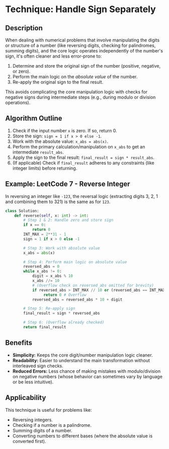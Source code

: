 # Technique: Handle Sign Separately

## Description

When dealing with numerical problems that involve manipulating the digits or structure of a number (like reversing digits, checking for palindromes, summing digits), and the core logic operates independently of the number's sign, it's often cleaner and less error-prone to:

1.  Determine and store the original sign of the number (positive, negative, or zero).
2.  Perform the main logic on the *absolute value* of the number.
3.  Re-apply the original sign to the final result.

This avoids complicating the core manipulation logic with checks for negative signs during intermediate steps (e.g., during modulo or division operations).

## Algorithm Outline

1.  Check if the input number `x` is zero. If so, return 0.
2.  Store the sign: `sign = 1 if x > 0 else -1`.
3.  Work with the absolute value: `x_abs = abs(x)`.
4.  Perform the primary calculation/manipulation on `x_abs` to get an intermediate `result_abs`.
5.  Apply the sign to the final result: `final_result = sign * result_abs`.
6.  (If applicable) Check if `final_result` adheres to any constraints (like integer limits) before returning.

## Example: LeetCode 7 - Reverse Integer

In reversing an integer like `-123`, the reversal logic (extracting digits 3, 2, 1 and combining them to 321) is the same as for `123`.

```python
class Solution:
    def reverse(self, x: int) -> int:
        # Step 1 & 2: Handle zero and store sign
        if x == 0:
            return 0
        INT_MAX = 2**31 - 1
        sign = 1 if x > 0 else -1

        # Step 3: Work with absolute value
        x_abs = abs(x)

        # Step 4: Perform main logic on absolute value
        reversed_abs = 0
        while x_abs != 0:
            digit = x_abs % 10
            x_abs //= 10
            # (Overflow check on reversed_abs omitted for brevity)
            if reversed_abs > INT_MAX // 10 or (reversed_abs == INT_MAX // 10 and digit > 7):
                 return 0 # Overflow
            reversed_abs = reversed_abs * 10 + digit

        # Step 5: Re-apply sign
        final_result = sign * reversed_abs

        # Step 6: (Overflow already checked)
        return final_result
```

## Benefits

*   **Simplicity:** Keeps the core digit/number manipulation logic cleaner.
*   **Readability:** Easier to understand the main transformation without interleaved sign checks.
*   **Reduced Errors:** Less chance of making mistakes with modulo/division on negative numbers (whose behavior can sometimes vary by language or be less intuitive).

## Applicability

This technique is useful for problems like:
*   Reversing integers.
*   Checking if a number is a palindrome.
*   Summing digits of a number.
*   Converting numbers to different bases (where the absolute value is converted first). 
